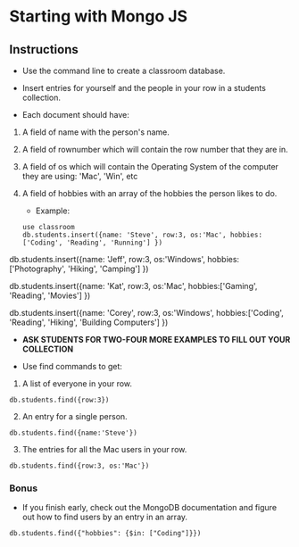 # Starting with Mongo JS

## Instructions

* Use the command line to create a classroom database.

* Insert entries for yourself and the people in your row in a students collection.

* Each document should have:

1. A field of name with the person's name.

2. A field of rownumber which will contain the row number that they are in.

3. A field of os which will contain the Operating System of the computer they are using: 'Mac', 'Win', etc

4. A field of hobbies with an array of the hobbies the person likes to do.

   * Example:
  
   ```
   use classroom
   db.students.insert({name: 'Steve', row:3, os:'Mac', hobbies:['Coding', 'Reading', 'Running'] })
   ```
  
db.students.insert({name: 'Jeff', row:3, os:'Windows', hobbies:['Photography', 'Hiking', 'Camping'] })

db.students.insert({name: 'Kat', row:3, os:'Mac', hobbies:['Gaming', 'Reading', 'Movies'] })

db.students.insert({name: 'Corey', row:3, os:'Windows', hobbies:['Coding', 'Reading', 'Hiking', 'Building Computers'] })

   * **ASK STUDENTS FOR TWO-FOUR MORE EXAMPLES TO FILL OUT YOUR COLLECTION**

* Use find commands to get:

1. A list of everyone in your row.

```
db.students.find({row:3})
```

2. An entry for a single person.

```
db.students.find({name:'Steve'})
```

3. The entries for all the Mac users in your row.

```
db.students.find({row:3, os:'Mac'})
```

### Bonus

* If you finish early, check out the MongoDB documentation and figure out how to find users by an entry in an array.

```
db.students.find({"hobbies": {$in: ["Coding"]}})
```
